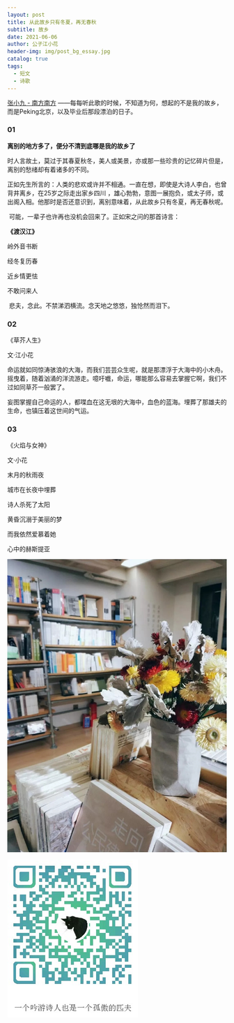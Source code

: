 ```yaml
---
layout: post
title: 从此故乡只有冬夏，再无春秋
subtitle: 故乡
date: 2021-06-06
author: 公子江小花
header-img: img/post_bg_essay.jpg
catalog: true
tags:
  - 短文
  - 诗歌
---
```






[张小九 - 南方南方](https://y.qq.com/n/ryqq/songDetail/107512655) ——每每听此歌的时候，不知道为何，想起的不是我的故乡，而是Peking北京，以及毕业后那段漂泊的日子。



### 01



**离别的地方多了，便分不清到底哪是我的故乡了**



​    时人言故土，莫过于其春夏秋冬，美人或美景，亦或那一些珍贵的记忆碎片但是，离别的愁绪却有着诸多的不同。



​    正如先生所言的：人类的悲欢或许并不相通。一直在想，即使是大诗人李白，也曾背井离乡，在25岁之际走出家乡四川 ，雄心勃勃，意图一展抱负，或太子师，或出阁入相。他那时是否还意识到，离别意味着，从此故乡只有冬夏，再无春秋呢。



​    可能，一辈子也许再也没机会回来了。正如宋之问的那首诗言：





**《渡汉江》**



  岭外音书断

  经冬复历春



  近乡情更怯

  不敢问来人



​    悲夫，念此。不禁涕泗横流。念天地之悠悠，独怆然而泪下。



### 02



《草芥人生》

文·江小花



​    命运就如同惊涛骇浪的大海，而我们芸芸众生呢，就是那漂浮于大海中的小木舟。摇曳着，随着汹涌的洋流游走。噫吁嚱，命运，哪能那么容易去掌握它啊，我们不过如同草芥一般罢了。



​    妄图掌握自己命运的人，都喋血在这无垠的大海中，血色的蓝海。埋葬了那雄夫的生命，也镇压着这世间的气运。



### 03



《火焰与女神》

文·小花



末月的秋雨夜

城市在长夜中埋葬



诗人杀死了太阳



黄昏沉溺于美丽的梦

而我依然爱慕着她



心中的赫斯提亚



![1](img/essay/4/1.jpg)



![ORZ](/img/wechat_code.jpg)
